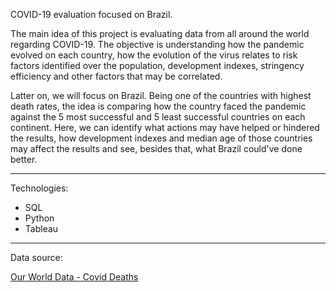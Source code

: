 COVID-19 evaluation focused on Brazil.

The main idea of this project is evaluating data from all around the world regarding COVID-19.
The objective is understanding how the pandemic evolved on each country, how the evolution of the virus relates to risk factors identified over the population, development indexes, stringency efficiency and other factors that may be correlated.

Latter on, we will focus on Brazil. Being one of the countries with highest death rates, the idea is comparing how the country faced the pandemic against the 5 most successful and 5 least successful countries on each continent. Here, we can identify what actions may have helped or hindered the results, how development indexes and median age of those countries may affect the results and see, besides that, what Brazil could've done better.


------

Technologies:

- SQL
- Python
- Tableau


------

Data source: <p><a href="https://ourworldindata.org/covid-deaths">Our World Data - Covid Deaths</a><p>


